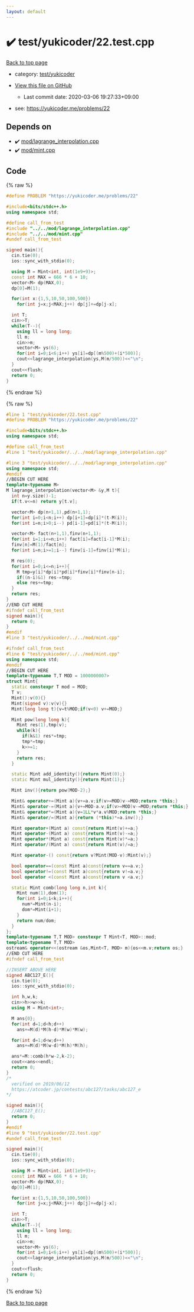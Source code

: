 ```yaml
---
layout: default
---
```


<!-- mathjax config similar to math.stackexchange -->
<script type="text/javascript" async
  src="https://cdnjs.cloudflare.com/ajax/libs/mathjax/2.7.5/MathJax.js?config=TeX-MML-AM_CHTML">
</script>
<script type="text/x-mathjax-config">
  MathJax.Hub.Config({
    TeX: { equationNumbers: { autoNumber: "AMS" }},
    tex2jax: {
      inlineMath: [ ['$','$'] ],
      processEscapes: true
    },
    "HTML-CSS": { matchFontHeight: false },
    displayAlign: "left",
    displayIndent: "2em"
  });
</script>

<script type="text/javascript" src="https://cdnjs.cloudflare.com/ajax/libs/jquery/3.4.1/jquery.min.js"></script>
<script src="https://cdn.jsdelivr.net/npm/jquery-balloon-js@1.1.2/jquery.balloon.min.js" integrity="sha256-ZEYs9VrgAeNuPvs15E39OsyOJaIkXEEt10fzxJ20+2I=" crossorigin="anonymous"></script>
<script type="text/javascript" src="../../../assets/js/copy-button.js"></script>
<link rel="stylesheet" href="../../../assets/css/copy-button.css" />


# :heavy_check_mark: test/yukicoder/22.test.cpp

<a href="../../../index.html">Back to top page</a>

* category: <a href="../../../index.html#de60e5ba474ac43bf7562c10f5977e2d">test/yukicoder</a>
* <a href="{{ site.github.repository_url }}/blob/master/test/yukicoder/22.test.cpp">View this file on GitHub</a>
    - Last commit date: 2020-03-06 19:27:33+09:00


* see: <a href="https://yukicoder.me/problems/22">https://yukicoder.me/problems/22</a>


## Depends on

* :heavy_check_mark: <a href="../../../library/mod/lagrange_interpolation.cpp.html">mod/lagrange_interpolation.cpp</a>
* :heavy_check_mark: <a href="../../../library/mod/mint.cpp.html">mod/mint.cpp</a>


## Code

<a id="unbundled"></a>
{% raw %}
```cpp
#define PROBLEM "https://yukicoder.me/problems/22"

#include<bits/stdc++.h>
using namespace std;

#define call_from_test
#include "../../mod/lagrange_interpolation.cpp"
#include "../../mod/mint.cpp"
#undef call_from_test

signed main(){
  cin.tie(0);
  ios::sync_with_stdio(0);

  using M = Mint<int, int(1e9+9)>;
  const int MAX = 666 * 6 + 10;
  vector<M> dp(MAX,0);
  dp[0]=M(1);

  for(int x:{1,5,10,50,100,500})
    for(int j=x;j<MAX;j++) dp[j]+=dp[j-x];

  int T;
  cin>>T;
  while(T--){
    using ll = long long;
    ll m;
    cin>>m;
    vector<M> ys(6);
    for(int i=0;i<6;i++) ys[i]=dp[(m%500)+(i*500)];
    cout<<lagrange_interpolation(ys,M(m/500))<<"\n";
  }
  cout<<flush;
  return 0;
}

```
{% endraw %}

<a id="bundled"></a>
{% raw %}
```cpp
#line 1 "test/yukicoder/22.test.cpp"
#define PROBLEM "https://yukicoder.me/problems/22"

#include<bits/stdc++.h>
using namespace std;

#define call_from_test
#line 1 "test/yukicoder/../../mod/lagrange_interpolation.cpp"

#line 3 "test/yukicoder/../../mod/lagrange_interpolation.cpp"
using namespace std;
#endif
//BEGIN CUT HERE
template<typename M>
M lagrange_interpolation(vector<M> &y,M t){
  int n=y.size()-1;
  if(t.v<=n) return y[t.v];

  vector<M> dp(n+1,1),pd(n+1,1);
  for(int i=0;i<n;i++) dp[i+1]=dp[i]*(t-M(i));
  for(int i=n;i>0;i--) pd[i-1]=pd[i]*(t-M(i));

  vector<M> fact(n+1,1),finv(n+1,1);
  for(int i=1;i<=n;i++) fact[i]=fact[i-1]*M(i);
  finv[n]=M(1)/fact[n];
  for(int i=n;i>=1;i--) finv[i-1]=finv[i]*M(i);

  M res(0);
  for(int i=0;i<=n;i++){
    M tmp=y[i]*dp[i]*pd[i]*finv[i]*finv[n-i];
    if((n-i)&1) res-=tmp;
    else res+=tmp;
  }
  return res;
}
//END CUT HERE
#ifndef call_from_test
signed main(){
  return 0;
}
#endif
#line 3 "test/yukicoder/../../mod/mint.cpp"

#ifndef call_from_test
#line 6 "test/yukicoder/../../mod/mint.cpp"
using namespace std;
#endif
//BEGIN CUT HERE
template<typename T,T MOD = 1000000007>
struct Mint{
  static constexpr T mod = MOD;
  T v;
  Mint():v(0){}
  Mint(signed v):v(v){}
  Mint(long long t){v=t%MOD;if(v<0) v+=MOD;}

  Mint pow(long long k){
    Mint res(1),tmp(v);
    while(k){
      if(k&1) res*=tmp;
      tmp*=tmp;
      k>>=1;
    }
    return res;
  }

  static Mint add_identity(){return Mint(0);}
  static Mint mul_identity(){return Mint(1);}

  Mint inv(){return pow(MOD-2);}

  Mint& operator+=(Mint a){v+=a.v;if(v>=MOD)v-=MOD;return *this;}
  Mint& operator-=(Mint a){v+=MOD-a.v;if(v>=MOD)v-=MOD;return *this;}
  Mint& operator*=(Mint a){v=1LL*v*a.v%MOD;return *this;}
  Mint& operator/=(Mint a){return (*this)*=a.inv();}

  Mint operator+(Mint a) const{return Mint(v)+=a;}
  Mint operator-(Mint a) const{return Mint(v)-=a;}
  Mint operator*(Mint a) const{return Mint(v)*=a;}
  Mint operator/(Mint a) const{return Mint(v)/=a;}

  Mint operator-() const{return v?Mint(MOD-v):Mint(v);}

  bool operator==(const Mint a)const{return v==a.v;}
  bool operator!=(const Mint a)const{return v!=a.v;}
  bool operator <(const Mint a)const{return v <a.v;}

  static Mint comb(long long n,int k){
    Mint num(1),dom(1);
    for(int i=0;i<k;i++){
      num*=Mint(n-i);
      dom*=Mint(i+1);
    }
    return num/dom;
  }
};
template<typename T,T MOD> constexpr T Mint<T, MOD>::mod;
template<typename T,T MOD>
ostream& operator<<(ostream &os,Mint<T, MOD> m){os<<m.v;return os;}
//END CUT HERE
#ifndef call_from_test

//INSERT ABOVE HERE
signed ABC127_E(){
  cin.tie(0);
  ios::sync_with_stdio(0);

  int h,w,k;
  cin>>h>>w>>k;
  using M = Mint<int>;

  M ans{0};
  for(int d=1;d<h;d++)
    ans+=M(d)*M(h-d)*M(w)*M(w);

  for(int d=1;d<w;d++)
    ans+=M(d)*M(w-d)*M(h)*M(h);

  ans*=M::comb(h*w-2,k-2);
  cout<<ans<<endl;
  return 0;
}
/*
  verified on 2019/06/12
  https://atcoder.jp/contests/abc127/tasks/abc127_e
*/

signed main(){
  //ABC127_E();
  return 0;
}
#endif
#line 9 "test/yukicoder/22.test.cpp"
#undef call_from_test

signed main(){
  cin.tie(0);
  ios::sync_with_stdio(0);

  using M = Mint<int, int(1e9+9)>;
  const int MAX = 666 * 6 + 10;
  vector<M> dp(MAX,0);
  dp[0]=M(1);

  for(int x:{1,5,10,50,100,500})
    for(int j=x;j<MAX;j++) dp[j]+=dp[j-x];

  int T;
  cin>>T;
  while(T--){
    using ll = long long;
    ll m;
    cin>>m;
    vector<M> ys(6);
    for(int i=0;i<6;i++) ys[i]=dp[(m%500)+(i*500)];
    cout<<lagrange_interpolation(ys,M(m/500))<<"\n";
  }
  cout<<flush;
  return 0;
}

```
{% endraw %}

<a href="../../../index.html">Back to top page</a>

